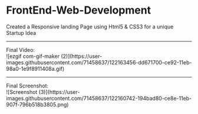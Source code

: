 # FrontEnd-Web-Development
Created a Responsive landing Page using Html5 &amp; CSS3 for a unique Startup Idea 
<hr>
Final Video:<br>
![ezgif com-gif-maker (2)](https://user-images.githubusercontent.com/71458637/122163456-dd671700-ce92-11eb-98a0-1e9f8911408a.gif)<br>
<hr>
Final Screenshot:<br>
![Screenshot (3)](https://user-images.githubusercontent.com/71458637/122160742-194bad80-ce8e-11eb-907f-796b518b3805.png)<br>
